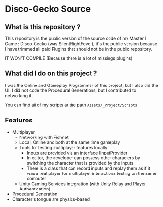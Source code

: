 # Disco-Gecko Source
## What is this repository ?
This repository is the public version of the source code of my Master 1 Game : Disco-Gecko (was SilentNightFever), it's the public version because I have trimmed all paid Plugins that should not be in the public repository.

IT WON'T COMPILE (Because there is a lot of missings plugins)

## What did I do on this project ?
I was the Online and Gameplay Programmer of this project, but I also did the UI. I did not code the Procedural Generations, but I contributed to networking it.

You can find all of my scripts at the path `Assets/_Project/Scripts`

## Features
- Multiplayer
  - Networking with Fishnet
  - Local, Online and both at the same time gameplay
  - Tools for testing multiplayer features locally
    -  Inputs are provided via an interface IInputProvider
    -  In editor, the developer can possess other characters by switching the character that is provided by the inputs
    -  There is a class that can record inputs and replay them as if it was a real player for multiplayer interactions testing on the same computer
  - Unity Gaming Services integration (with Unity Relay and Player Authentication)
- Procedural Generation
- Character's tongue are physics-based
